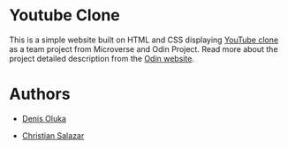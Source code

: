 # Youtube Clone
This is a simple website built on HTML and CSS displaying [YouTube clone](https://www.youtube.com/watch?v=6WZoMAVCggM&t=4s) as a team project from Microverse and Odin Project. Read more about the project detailed description from the [Odin website](https://www.theodinproject.com/courses/html5-and-css3/lessons/embedding-images-and-video). 

# Authors
- [Denis Oluka](https://github.com/OlukaDenis)

- [Christian Salazar](https://github.com/Grifo89)



